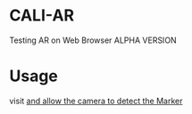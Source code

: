 # CALI-AR
Testing AR on Web Browser
ALPHA VERSION

# Usage
 visit <a href="samgr55.github.io/MarkerAR/" > and allow the camera to detect the Marker

